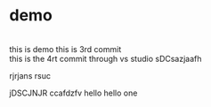 # demo
<br>
this is demo
this is 3rd commit
<br>
this is the 4rt commit through vs studio
sDCsazjaafh

rjrjans
rsuc

jDSCJNJR
ccafdzfv
hello 
hello one